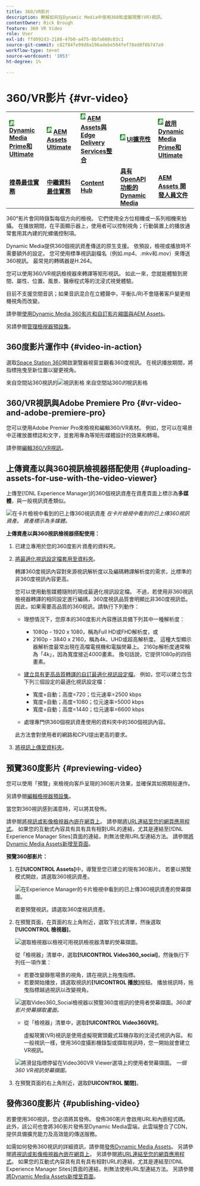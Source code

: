 ```yaml
---
title: 360/VR影片
description: 瞭解如何在Dynamic Media中使用360和虛擬現實(VR)視訊。
contentOwner: Rick Brough
feature: 360 VR Video
role: User
exl-id: ffd092d3-2188-47b0-a475-8bfa660c03c1
source-git-commit: c82f84fe99d8a196adebe504fef78ed8f0b747a9
workflow-type: tm+mt
source-wordcount: '1053'
ht-degree: 1%

---
```


# 360/VR影片 {#vr-video}

<table>
    <tr>
        <td>
            <sup style= "background-color:#008000; color:#FFFFFF; font-weight:bold"><i>新</i></sup> <a href="/help/assets/dynamic-media/dm-prime-ultimate.md"><b>Dynamic Media Prime和Ultimate</b></a>
        </td>
        <td>
            <sup style= "background-color:#008000; color:#FFFFFF; font-weight:bold"><i>新</i></sup> <a href="/help/assets/assets-ultimate-overview.md"><b>AEM Assets Ultimate</b></a>
        </td>
        <td>
            <sup style= "background-color:#008000; color:#FFFFFF; font-weight:bold"><i>新</i></sup> <a href="/help/assets/integrate-aem-assets-edge-delivery-services.md"><b>AEM Assets與Edge Delivery Services整合</b></a>
        </td>
        <td>
            <sup style= "background-color:#008000; color:#FFFFFF; font-weight:bold"><i>新</i></sup> <a href="/help/assets/aem-assets-view-ui-extensibility.md"><b>UI擴充性</b></a>
        </td>
          <td>
            <sup style= "background-color:#008000; color:#FFFFFF; font-weight:bold"><i>新</i></sup> <a href="/help/assets/dynamic-media/enable-dynamic-media-prime-and-ultimate.md"><b>啟用Dynamic Media Prime和Ultimate</b></a>
        </td>
    </tr>
    <tr>
        <td>
            <a href="/help/assets/search-best-practices.md"><b>搜尋最佳實務</b></a>
        </td>
        <td>
            <a href="/help/assets/metadata-best-practices.md"><b>中繼資料最佳實務</b></a>
        </td>
        <td>
            <a href="/help/assets/product-overview.md"><b>Content Hub</b></a>
        </td>
        <td>
            <a href="/help/assets/dynamic-media-open-apis-overview.md"><b>具有 OpenAPI 功能的 Dynamic Media</b></a>
        </td>
        <td>
            <a href="https://developer.adobe.com/experience-cloud/experience-manager-apis/"><b>AEM Assets 開發人員文件</b></a>
        </td>
    </tr>
</table>

360°影片會同時錄製每個方向的檢視。 它們使用全方位相機或一系列相機來拍攝。 在播放期間，在平面顯示器上，使用者可以控制視角；行動裝置上的播放通常套用其內建的陀螺儀控制項。

Dynamic Media提供360個視訊資產傳送的原生支援。 依預設，檢視或播放時不需要額外的設定。 您可使用標準視訊副檔名（例如.mp4、.mkv和.mov）來傳送360視訊。 最常見的轉碼器是H.264。

您可以使用360/VR視訊檢視器來轉譯等矩形視訊。 如此一來，您就能體驗到房間、屬性、位置、風景、醫療程式等的沈浸式視覺體驗。

目前不支援空間音訊；如果音訊混合在立體聲中，平衡(L/R)不會隨著客戶變更相機視角而改變。

請參閱[使用Dynamic Media 360影片和自訂影片縮圖與AEM Assets](https://experienceleague.adobe.com/docs/experience-manager-learn/assets/dynamic-media/dynamic-media-360-video-custom-thumbnail-feature-video-use.html#dynamic-media)。

另請參閱[管理檢視器預設集](/help/assets/dynamic-media/managing-viewer-presets.md)。

## 360度影片運作中 {#video-in-action}

選取[Space Station 360](https://s7d1.scene7.com/s7viewers/html5/Video360Viewer.html?asset=Viewers/space_station_360-AVS)開啟瀏覽器視窗並觀看360度視訊。 在視訊播放期間，將指標拖曳至新位置以變更視角。

來自空間站360視訊的![視訊影格](assets/6_5_360videoiss_simplified.png)
來自空間站360*的*&#x200B;視訊影格

## 360/VR視訊與Adobe Premiere Pro {#vr-video-and-adobe-premiere-pro}

您可以使用Adobe Premier Pro來檢視和編輯360/VR素材。 例如，您可以在場景中正確放置標誌和文字，並套用專為等矩形媒體設計的效果和轉場。

請參閱[編輯360/VR視訊](https://helpx.adobe.com/premiere-pro/how-to/edit-360-vr-video.html)。

## 上傳資產以與360視訊檢視器搭配使用 {#uploading-assets-for-use-with-the-video-viewer}

上傳至[!DNL Experience Manager]的360個視訊資產在資產頁面上標示為&#x200B;**多媒體**，與一般視訊資產類似。

![在卡片檢視中看到的已上傳360視訊資產](assets/6_5_360video-selecttopreview.png)
*在卡片檢視中看到的已上傳360視訊資產。 資產標示為多媒體。*

**上傳資產以與360視訊檢視器搭配使用：**

1. 已建立專用於您的360度影片資產的資料夾。
1. [將最適化視訊設定檔套用至資料夾](/help/assets/dynamic-media/video-profiles.md#applying-a-video-profile-to-folders)。

   轉譯360度視訊內容對來源視訊解析度以及編碼轉譯解析度的需求，比標準的非360度視訊內容更高。

   您可以使用動態媒體隨附的現成最適化視訊設定檔。 不過，若使用非360視訊檢視器轉譯的相同設定進行編碼，360度視訊品質會明顯比非360度視訊低。 因此，如果需要高品質的360視訊，請執行下列動作：

   * 理想情況下，您原本的360度影片內容應該具備下列其中一種解析度：

      * 1080p - 1920 x 1080，稱為Full HD或FHD解析度，或
      * 2160p - 3840 x 2160，稱為4k、UHD或超高解析度。 這種大型顯示器解析度最常出現在高檔電視機和電腦熒幕上。 2160p解析度通常稱為「4k」，因為寬度接近4000畫素。 換句話說，它提供1080p的四倍畫素。

   * [建立具有更高品質轉譯的自訂最適化視訊設定檔](/help/assets/dynamic-media/video-profiles.md#creating-a-video-encoding-profile-for-adaptive-streaming)。 例如，您可以建立包含下列三個設定的最適化視訊設定檔：

      * 寬度=自動；高度=720；位元速率=2500 kbps
      * 寬度=自動；高度=1080；位元速率=5000 kbps
      * 寬度=自動；高度=1440；位元速率=6600 kbps

   * 處理專門供360個視訊資產使用的資料夾中的360個視訊內容。

   此方法會對使用者的網路和CPU提出更高的要求。

1. [將視訊上傳至資料夾](/help/assets/manage-video-assets.md#upload-and-preview-video-assets)。

<!--

## Overriding the default aspect ratio of 360 videos  {#overriding-the-default-aspect-ratio-of-videos}

For an uploaded asset to qualify as a 360 video that you intend to use with the 360 Video viewer, the asset must have an aspect ratio of 2.

By default, AEM detects video as "360" if its aspect ratio (width/height) is 2.0. If you are an Administrator, you can override the default aspect ratio setting of 2 by setting the optional `s7video360AR` property in CRXDE Lite at the following:

* `/conf/global/settings/cloudconfigs/dmscene7/jcr:content`

  * **Property type**: Double
  * **Value**: floating-point aspect ratio, default 2.0.

After you set this property, it takes effect immediately on both existing videos and newly uploaded videos.

The aspect ratio applies to 360 video assets for the asset details page and the [Video 360 Media WCM component](/help/assets/dynamic-media/adding-dynamic-media-assets-to-pages.md#dynamic-media-components).

Start by uploading 360 Videos.

-->

## 預覽360度影片 {#previewing-video}

您可以使用「預覽」來檢視向客戶呈現的360影片效果，並確保其如預期般運作。

另請參閱[編輯檢視器預設集](/help/assets/dynamic-media/managing-viewer-presets.md#editing-viewer-presets)。

當您對360視訊感到滿意時，可以將其發佈。

請參閱[將視訊或影像檢視器內嵌在網頁上](/help/assets/dynamic-media/embed-code.md)。
請參閱[將URL連結至您的網頁應用程式](/help/assets/dynamic-media/linking-urls-to-yourwebapplication.md)。 如果您的互動式內容具有具有具有相對URL的連結，尤其是連結至[!DNL Experience Manager Sites]頁面的連結，則無法使用URL型連結方法。
請參閱[將Dynamic Media Assets新增至頁面](/help/assets/dynamic-media/adding-dynamic-media-assets-to-pages.md)。

**預覽360部影片：**

1. 在&#x200B;**[!UICONTROL Assets]**&#x200B;中，導覽至您已建立的現有360影片。 若要以預覽模式開啟，請選取360視訊資產。

   ![在Experience Manager的卡片檢視中看到的已上傳360視訊資產的熒幕擷圖。](assets/6_5_360video-selecttopreview-1.png)

   若要預覽視訊，請選取360度視訊資產。

1. 在預覽頁面，在頁面的左上角附近，選取下拉式清單，然後選取&#x200B;**[!UICONTROL 檢視器]**。

   ![選取檢視器以檢視可用視訊檢視器清單的熒幕擷圖。](assets/6_5_360video-preview-viewers.png)

   從「檢視器」清單中，選取&#x200B;**[!UICONTROL Video360_social]**，然後執行下列任一項作業：

   * 若要改變靜態場景的視角，請在視訊上拖曳指標。
   * 若要開始播放，請選取視訊的&#x200B;**[!UICONTROL 播放]**&#x200B;按鈕。 播放視訊時，拖曳指標越過視訊以改變視角。

   ![選取Video360_Social檢視器以預覽360度視訊的使用者熒幕擷圖。](assets/6_5_360video-preview-video360-social.png)*360度影片熒幕擷取畫面。*

   * 從「檢視器」清單中，選取&#x200B;**[!UICONTROL Video360VR]**。

     虛擬現實(VR)視訊是使用虛擬現實頭戴式耳機存取的沈浸式視訊內容。 和一般視訊一樣，使用360度攝影機錄製或擷取視訊時，您一開始就會建立VR視訊。

   ![將滑鼠指標停留在Video360VR Viewer選項上的使用者熒幕擷圖。](assets/6_5_360video-preview-video360vr.png)
   *一個360 VR視訊熒幕擷圖。*

1. 在預覽頁面的右上角附近，選取&#x200B;**[!UICONTROL 關閉]**。

## 發佈360度影片 {#publishing-video}

若要使用360視訊，您必須將其發佈。 發佈360影片會啟用URL和內嵌程式碼。 此外，該公司也會將360影片發佈至Dynamic Media雲端，此雲端整合了CDN，提供具備擴充能力及高效能的傳送服務。

如需如何發佈360視訊的詳細資訊，請參閱[發佈Dynamic Media Assets](/help/assets/dynamic-media/publishing-dynamicmedia-assets.md)。
另請參閱[將視訊或影像檢視器內嵌在網頁上](/help/assets/dynamic-media/embed-code.md)。
另請參閱[將URL連結至您的網頁應用程式](/help/assets/dynamic-media/linking-urls-to-yourwebapplication.md)。 如果您的互動式內容具有具有具有相對URL的連結，尤其是連結至[!DNL Experience Manager Sites]頁面的連結，則無法使用URL型連結方法。
另請參閱[將Dynamic Media Assets新增至頁面](/help/assets/dynamic-media/adding-dynamic-media-assets-to-pages.md)。
